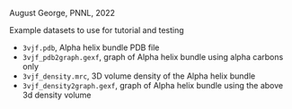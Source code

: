 August George, PNNL, 2022

Example datasets to use for tutorial and testing
- `3vjf.pdb`, Alpha helix bundle PDB file
- `3vjf_pdb2graph.gexf`, graph of Alpha helix bundle using alpha carbons only
- `3vjf_density.mrc`, 3D volume density of the Alpha helix bundle 
- `3vjf_density2graph.gexf`, graph of Alpha helix bundle using the above 3d density volume 
